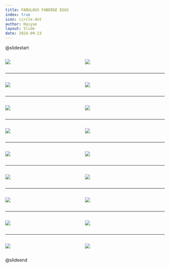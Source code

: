 ```yaml
---
title: FABULOUS FABERGE EGGS
index: true
icon: circle-dot
author: Haiyue
layout: Slide
date: 2024-09-23
---
```

 
@slidestart

<div style="display:flex">
<div style="flex:1">

![](https://raw.githubusercontent.com/yclord/reading/refs/heads/master/english/Level-U/FABULOUS%20FABERGE%20EGGS/001.webp)
</div>
<div style="flex:1">

![](https://raw.githubusercontent.com/yclord/reading/refs/heads/master/english/Level-U/FABULOUS%20FABERGE%20EGGS/002.webp)
</div>
</div>

---

<div style="display:flex">
<div style="flex:1">

![](https://raw.githubusercontent.com/yclord/reading/refs/heads/master/english/Level-U/FABULOUS%20FABERGE%20EGGS/003.webp)
</div>
<div style="flex:1">

![](https://raw.githubusercontent.com/yclord/reading/refs/heads/master/english/Level-U/FABULOUS%20FABERGE%20EGGS/004.webp)
</div>
</div>

---

<div style="display:flex">
<div style="flex:1">

![](https://raw.githubusercontent.com/yclord/reading/refs/heads/master/english/Level-U/FABULOUS%20FABERGE%20EGGS/005.webp)
</div>
<div style="flex:1">

![](https://raw.githubusercontent.com/yclord/reading/refs/heads/master/english/Level-U/FABULOUS%20FABERGE%20EGGS/006.webp)
</div>
</div>

---

<div style="display:flex">
<div style="flex:1">

![](https://raw.githubusercontent.com/yclord/reading/refs/heads/master/english/Level-U/FABULOUS%20FABERGE%20EGGS/007.webp)
</div>
<div style="flex:1">

![](https://raw.githubusercontent.com/yclord/reading/refs/heads/master/english/Level-U/FABULOUS%20FABERGE%20EGGS/008.webp)
</div>
</div>

---

<div style="display:flex">
<div style="flex:1">

![](https://raw.githubusercontent.com/yclord/reading/refs/heads/master/english/Level-U/FABULOUS%20FABERGE%20EGGS/009.webp)
</div>
<div style="flex:1">

![](https://raw.githubusercontent.com/yclord/reading/refs/heads/master/english/Level-U/FABULOUS%20FABERGE%20EGGS/010.webp)
</div>
</div>

---

<div style="display:flex">
<div style="flex:1">

![](https://raw.githubusercontent.com/yclord/reading/refs/heads/master/english/Level-U/FABULOUS%20FABERGE%20EGGS/011.webp)
</div>
<div style="flex:1">

![](https://raw.githubusercontent.com/yclord/reading/refs/heads/master/english/Level-U/FABULOUS%20FABERGE%20EGGS/012.webp)
</div>
</div>

---

<div style="display:flex">
<div style="flex:1">

![](https://raw.githubusercontent.com/yclord/reading/refs/heads/master/english/Level-U/FABULOUS%20FABERGE%20EGGS/013.webp)
</div>
<div style="flex:1">

![](https://raw.githubusercontent.com/yclord/reading/refs/heads/master/english/Level-U/FABULOUS%20FABERGE%20EGGS/014.webp)
</div>
</div>

---

<div style="display:flex">
<div style="flex:1">

![](https://raw.githubusercontent.com/yclord/reading/refs/heads/master/english/Level-U/FABULOUS%20FABERGE%20EGGS/015.webp)
</div>
<div style="flex:1">

![](https://raw.githubusercontent.com/yclord/reading/refs/heads/master/english/Level-U/FABULOUS%20FABERGE%20EGGS/016.webp)
</div>
</div>

---

<div style="display:flex">
<div style="flex:1">

![](https://raw.githubusercontent.com/yclord/reading/refs/heads/master/english/Level-U/FABULOUS%20FABERGE%20EGGS/017.webp)
</div>
<div style="flex:1">

![](https://raw.githubusercontent.com/yclord/reading/refs/heads/master/english/Level-U/FABULOUS%20FABERGE%20EGGS/018.webp)
</div>
</div>

@slideend